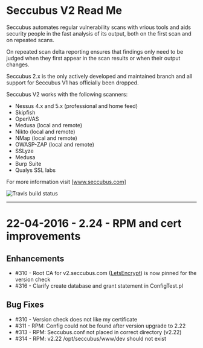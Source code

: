 Seccubus V2 Read Me
===================
Seccubus automates regular vulnerability scans with vrious tools and aids 
security people in the fast analysis of its output, both on the first scan and 
on repeated scans.

On repeated scan delta reporting ensures that findings only need to be judged 
when they first appear in the scan results or when their output changes.

Seccubus 2.x is the only actively developed and maintained branch and all support 
for Seccubus V1 has officially been dropped. 

Seccubus V2 works with the following scanners:
* Nessus 4.x and 5.x (professional and home feed)
* Skipfish
* OpenVAS
* Medusa (local and remote)
* Nikto (local and remote)
* NMap (local and remote)
* OWASP-ZAP (local and remote)
* SSLyze
* Medusa
* Burp Suite
* Qualys SSL labs

For more information visit [www.seccubus.com]

![Travis build status](https://travis-ci.org/schubergphilis/Seccubus_v2.svg?branch=master)

---
22-04-2016 - 2.24 - RPM and cert improvements
=============================================

Enhancements
------------
* #310 - Root CA for v2.seccubus.com ([LetsEncrypt](https://letsencrypt.org/)) is now pinned for the version check
* #316 - Clarify create database and grant statement in ConfigTest.pl

Bug Fixes
---------
* #310 - Version check does not like my certificate
* #311 - RPM: Config could not be found after version upgrade to 2.22
* #313 - RPM: Seccubus.conf not placed in correct directory (v2.22)
* #314 - RPM: v2.22 /opt/seccubus/www/dev should not exist
